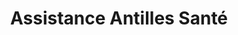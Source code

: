 ---
title: "Assistance Antilles Santé"
url: /le-marin/assistance-antilles-sante/
shop: Sanitätshaus
---